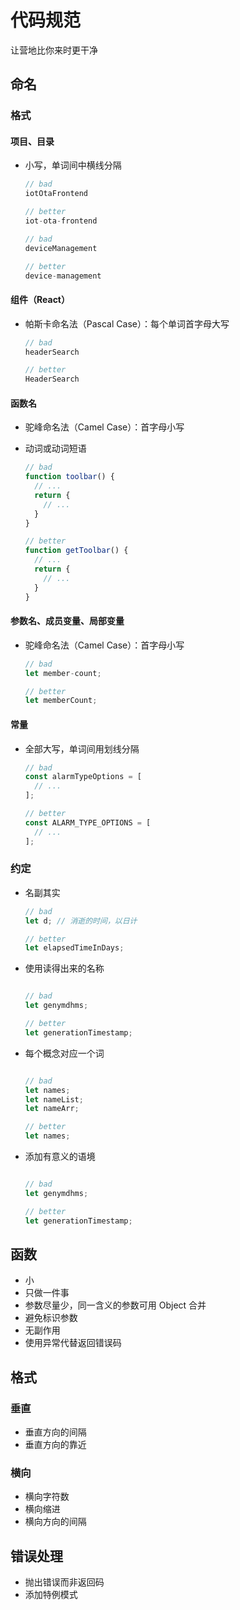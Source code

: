 # 代码规范
让营地比你来时更干净

## 命名
### 格式
#### 项目、目录
- 小写，单词间中横线分隔

  ```typescript
  // bad
  iotOtaFrontend

  // better
  iot-ota-frontend
  ```
  ```typescript
  // bad
  deviceManagement

  // better
  device-management

  ```
#### 组件（React）
- 帕斯卡命名法（Pascal Case）：每个单词首字母大写

  ```typescript
  // bad
  headerSearch

  // better
  HeaderSearch
  ```
#### 函数名
- 驼峰命名法（Camel Case）：首字母小写
- 动词或动词短语

  ```typescript
  // bad
  function toolbar() {
    // ...
    return {
      // ...
    }
  }

  // better
  function getToolbar() {
    // ...
    return {
      // ...
    }
  }
  ```
#### 参数名、成员变量、局部变量
- 驼峰命名法（Camel Case）：首字母小写

  ```typescript
  // bad
  let member-count;

  // better
  let memberCount;
  ```
#### 常量
- 全部大写，单词间用划线分隔

  ```typescript
  // bad
  const alarmTypeOptions = [
    // ...
  ];

  // better
  const ALARM_TYPE_OPTIONS = [
    // ...
  ];
  ```
### 约定
- 名副其实

  ```typescript
  // bad
  let d; // 消逝的时间，以日计

  // better
  let elapsedTimeInDays;
  ```
- 使用读得出来的名称
  ```typescript

  // bad
  let genymdhms;

  // better
  let generationTimestamp;
  ```
- 每个概念对应一个词
  ```typescript

  // bad
  let names;
  let nameList;
  let nameArr;

  // better
  let names;
  ```
- 添加有意义的语境
  ```typescript

  // bad
  let genymdhms;

  // better
  let generationTimestamp;
  ```

## 函数

- 小
- 只做一件事
- 参数尽量少，同一含义的参数可用 Object 合并
- 避免标识参数
- 无副作用
- 使用异常代替返回错误码

## 格式
### 垂直
- 垂直方向的间隔
- 垂直方向的靠近
### 横向
- 横向字符数
- 横向缩进
- 横向方向的间隔

## 错误处理
- 抛出错误而非返回码
- 添加特例模式